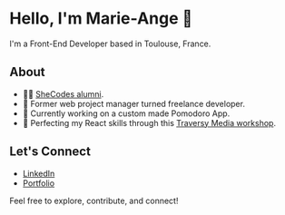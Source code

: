 # Hello, I'm Marie-Ange 👋

I'm a Front-End Developer based in Toulouse, France.

## About
- 👩‍💻 [SheCodes alumni](https://www.shecodes.io/graduates/10518-marie-ange-lhernould).
- 💼 Former web project manager turned freelance developer.
- 🔭 Currently working on a custom made Pomodoro App.
- 🌱 Perfecting my React skills through this [Traversy Media workshop](https://www.traversymedia.com/Modern-React-Front-To-Back-Course).

## Let's Connect

- [LinkedIn](https://www.linkedin.com/in/marie-ange-lhernould/)
- [Portfolio](https://www.marieange.dev/)

Feel free to explore, contribute, and connect! 
